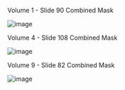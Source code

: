 Volume 1 - Slide 90 Combined Mask 

![image](https://github.com/Lingwan-Peng/CITS4402-project/assets/116051130/07d207cf-e53e-4bd7-b0cf-39665f310ff2)

Volume 4 - Slide 108 Combined Mask

![image](https://github.com/Lingwan-Peng/CITS4402-project/assets/116051130/5832c6c8-9d01-4653-981a-3ff911b84cc5)

Volume 9 - Slide 82 Combined Mask

![image](https://github.com/Lingwan-Peng/CITS4402-project/assets/116051130/bfb5bd9c-4e2a-4d0d-b95e-5eef24beb0e8)

